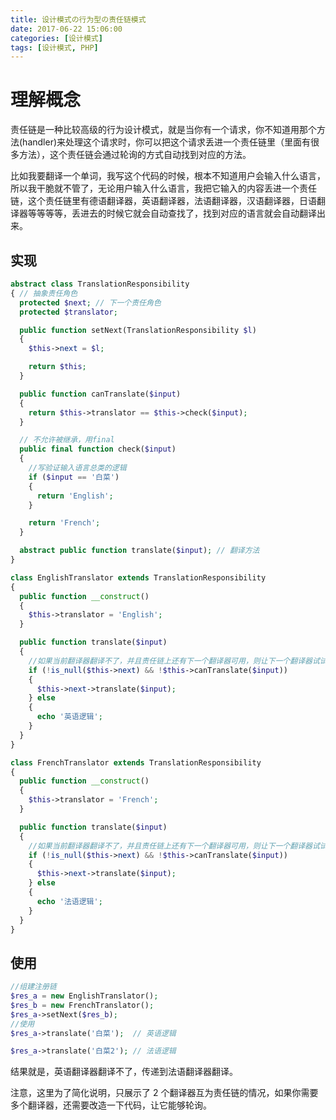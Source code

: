 ```yaml
---
title: 设计模式の行为型の责任链模式
date: 2017-06-22 15:06:00
categories: [设计模式]
tags: [设计模式, PHP]
---
```


# 理解概念

责任链是一种比较高级的行为设计模式，就是当你有一个请求，你不知道用那个方法(handler)来处理这个请求时，你可以把这个请求丢进一个责任链里（里面有很多方法），这个责任链会通过轮询的方式自动找到对应的方法。

比如我要翻译一个单词，我写这个代码的时候，根本不知道用户会输入什么语言，所以我干脆就不管了，无论用户输入什么语言，我把它输入的内容丢进一个责任链，这个责任链里有德语翻译器，英语翻译器，法语翻译器，汉语翻译器，日语翻译器等等等等，丢进去的时候它就会自动查找了，找到对应的语言就会自动翻译出来。

<!-- more -->

## 实现

```PHP
abstract class TranslationResponsibility
{ // 抽象责任角色
  protected $next; // 下一个责任角色
  protected $translator;

  public function setNext(TranslationResponsibility $l)
  {
    $this->next = $l;

    return $this;
  }

  public function canTranslate($input)
  {
    return $this->translator == $this->check($input);
  }

  // 不允许被继承，用final
  public final function check($input)
  {
    //写验证输入语言总类的逻辑
    if ($input == '白菜')
    {
      return 'English';
    }

    return 'French';
  }

  abstract public function translate($input); // 翻译方法
}

class EnglishTranslator extends TranslationResponsibility
{
  public function __construct()
  {
    $this->translator = 'English';
  }

  public function translate($input)
  {
    //如果当前翻译器翻译不了，并且责任链上还有下一个翻译器可用，则让下一个翻译器试试
    if (!is_null($this->next) && !$this->canTranslate($input))
    {
      $this->next->translate($input);
    } else
    {
      echo '英语逻辑';
    }
  }
}

class FrenchTranslator extends TranslationResponsibility
{
  public function __construct()
  {
    $this->translator = 'French';
  }

  public function translate($input)
  {
    //如果当前翻译器翻译不了，并且责任链上还有下一个翻译器可用，则让下一个翻译器试试
    if (!is_null($this->next) && !$this->canTranslate($input))
    {
      $this->next->translate($input);
    } else
    {
      echo '法语逻辑';
    }
  }
}
```

## 使用

```PHP
//组建注册链
$res_a = new EnglishTranslator();
$res_b = new FrenchTranslator();
$res_a->setNext($res_b);
//使用
$res_a->translate('白菜');  // 英语逻辑

$res_a->translate('白菜2'); // 法语逻辑
```

结果就是，英语翻译器翻译不了，传递到法语翻译器翻译。

注意，这里为了简化说明，只展示了 2 个翻译器互为责任链的情况，如果你需要多个翻译器，还需要改造一下代码，让它能够轮询。
